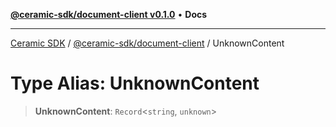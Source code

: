 [**@ceramic-sdk/document-client v0.1.0**](../README.md) • **Docs**

***

[Ceramic SDK](../../../README.md) / [@ceramic-sdk/document-client](../README.md) / UnknownContent

# Type Alias: UnknownContent

> **UnknownContent**: `Record`\<`string`, `unknown`\>
